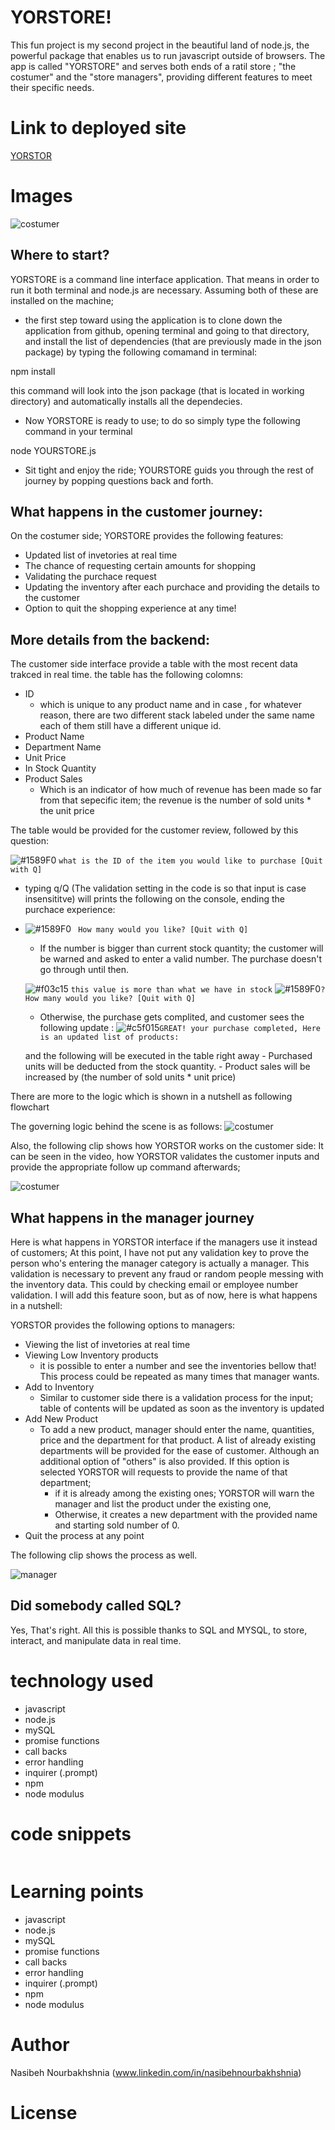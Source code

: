 <!-- Put the name of the project after the # -->
<!-- the # means h1  -->
# YORSTORE!

<!-- Put a description of what the project is -->


This fun project is my second project in the beautiful land of node.js, the powerful package that enables us to run javascript outside of browsers. The app is called "YORSTORE" and serves both ends of a ratil store ; "the costumer" and the "store managers", providing different features to meet their specific needs. 
# Link to deployed site
<!-- make a link to the deployed site --> 
<!-- [What the user will see](the link to the deployed site) -->
[YORSTOR](https://nasibnia.github.io/Bamazon/.)

# Images
<!-- take a picture of the image and add it into the readme  -->
<!-- ![image title](path or link to image) -->

![costumer](images/pic1.png)


## Where to start?

YORSTORE is a command line interface application. That means in order to run it both terminal and node.js are necessary.
Assuming both of these are installed on the machine;
- the first step toward using the application is to clone down the application from github, opening terminal and going to that directory, and install the list of dependencies (that are previously made in the json package) by typing the following comamand in terminal:

npm install 

this command will look into the json package (that is located in working directory) and automatically installs all the dependecies.
- Now YORSTORE is ready to use; to do so simply type the following command in your terminal

node YOURSTORE.js

- Sit tight and enjoy the ride; YOURSTORE guids you through the rest of journey by popping questions back and forth.

## What happens in the customer journey:

On the costumer side; YORSTORE provides the following features:

- Updated list of invetories at real time
- The chance of requesting certain amounts for shopping
- Validating the purchace request
- Updating the inventory after each purchace and providing the details to the customer
- Option to quit the shopping experience at any time!


## More details from the backend:

The customer side interface provide a table with the most recent data trakced in real time. the table has the following colomns:
* ID 
    * which is unique to any product name and in case , for whatever reason, there are two different stack labeled under the same name each of them still have a different unique id.
* Product Name
* Department Name
* Unit Price
* In Stock Quantity
* Product Sales
    * Which is an indicator of how much of revenue has been made so far from that sepecific item; the revenue is  the number of sold units * the unit price

The table would be provided for the customer review, followed by this question:

![#1589F0](https://placehold.it/15/f03c15/000000?text=+) `what is the ID of the item you would like to purchase [Quit with Q]`

- typing q/Q (The validation setting in the code is so that input is case insensititve) will prints the following on the console, ending the purchace experience:

- ![#1589F0](https://placehold.it/15/c5f015/000000?text=+) ` How many would you like? [Quit with Q]`
    - If the number is bigger than current stock quantity; the customer will be warned and asked to enter a valid number. The purchase doesn't go through until then.

    ![#f03c15](https://placehold.it/15/1589F0/000000?text=+) `this value is more than what we have in stock` 
    ![#1589F0](https://placehold.it/15/1589F0/000000?text=+)`? How many would you like? [Quit with Q]`

    - Otherwise, the purchase gets complited, and customer sees the following update :
    ![#c5f015](https://placehold.it/15/1589F0/000000?text=+)`GREAT! your purchase completed, Here is an updated list of products:`

    and the following will be executed in the table right away
        - Purchased units will be deducted from the stock quantity. 
        - Product sales will be increased by (the number of sold units * unit price)

There are more to the logic which is shown in a nutshell as following flowchart

The governing logic behind the scene is as follows:
![costumer](images/FlowChart.jpg)

Also, the following clip shows how YORSTOR works on the customer side:
It can be seen in the video, how YORSTOR validates the customer inputs and provide the appropriate follow up command afterwards;

![costumer](images/costumer.gif)

## What happens in the manager journey

Here is what happens in YORSTOR interface if the managers use it instead of customers;
At this point, I have not put any validation key to prove the person who's entering the manager category is actually a manager. This validation is necessary to prevent any fraud or random people messing with the inventory data. This could by checking email or employee number validation. I will add this feature soon, but as of now, here is what happens in a nutshell:

YORSTOR provides the following options to managers:

- Viewing the list of invetories at real time
- Viewing Low Inventory products
    - it is possible to enter a number and see the inventories bellow that! This process could be repeated as many times that manager wants.
- Add to Inventory 
    - Similar to customer side there is a validation process for the input; table of contents will be updated as soon as the inventory is updated
- Add New Product 
    - To add a new product, manager should enter the name, quantities, price and the department for that product. A list of already existing departments will be provided for the ease of customer. Although an additional option of "others" is also provided. If this option is selected YORSTOR will requests to provide the name of that department; 
        - if it is already among the existing ones; YORSTOR will warn the manager and list the product under the existing one,
        - Otherwise, it creates a new department with the provided name and starting sold number of 0.
- Quit the process at any point 

The following clip shows the process as well.

![manager](images/manager.gif)

## Did somebody called SQL?
Yes, That's right. All this is possible thanks to SQL and MYSQL, to store, interact, and manipulate data in real time.



# technology used
<!-- make a list of technology used -->
<!-- what you used for this web app, like html css -->

<!-- 
1. First ordered list item
2. Another item
⋅⋅* Unordered sub-list. 
1. Actual numbers don't matter, just that it's a number
⋅⋅1. Ordered sub-list
4. And another item. 
-->
- javascript
- node.js
- mySQL
- promise functions
- call backs
- error handling
- inquirer (.prompt)
- npm
- node modulus




# code snippets
<!-- put snippets of code inside ``` ``` so it will look like code -->
<!-- if you want to put blockquotes use a > -->



```

```


# Learning points
<!-- Learning points where you would write what you thought was helpful -->
- javascript
- node.js
- mySQL
- promise functions
- call backs
- error handling
- inquirer (.prompt)
- npm
- node modulus




# Author 
<!-- make a link to the deployed site and have your name as the link -->
Nasibeh Nourbakhshnia
(www.linkedin.com/in/nasibehnourbakhshnia)

# License
